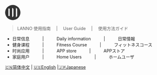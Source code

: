 
<img width="50px" style="border-radius: 50%" bor src="/images/logo.png">


> LANNO 使用指南&emsp; | &emsp;User Guide &emsp;| &emsp;使用方法ガイド


 

- 日常信息&emsp;&emsp;&emsp;|&emsp;&emsp;&emsp;Daily information&emsp;&emsp;&emsp;|&emsp;&emsp;&emsp;日常情報
- 健身课程&emsp;&emsp;&emsp;|&emsp;&emsp;&emsp;Fitness Course&emsp;&emsp;&emsp;|&emsp;&emsp;&emsp;フィットネスコース 
- 时尚应用&emsp;&emsp;&emsp;|&emsp;&emsp;&emsp;APP store&emsp;&emsp;&emsp;|&emsp;&emsp;&emsp;APPストア 
- 家庭用户&emsp;&emsp;&emsp;|&emsp;&emsp;&emsp;Home Users&emsp;&emsp;&emsp;|&emsp;&emsp;&emsp;ホームユーザ  



[🇨🇳简体中文](/README.md) | [🇺🇸English](/en/README.md) |[🇯🇵Japanese](/jp/README.md) 

